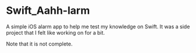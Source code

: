 # Swift_Aahh-larm
A simple iOS alarm app to help me test my knowledge on Swift. It was a side project that I felt like working on for a bit.

Note that it is not complete.
